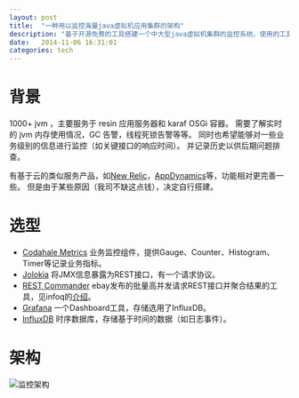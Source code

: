 ```yaml
---
layout: post
title:  "一种用以监控海量java虚拟机应用集群的架构"
description: "基于开源免费的工具搭建一个中大型java虚拟机集群的监控系统，使用的工具包括Codahale Metrics，Jolokia，REST Commander，Grafana，简要描述了其架构。"
date:   2014-11-06 16:31:01
categories: tech
---
```


# 背景

1000+ jvm ，主要服务于 resin 应用服务器和 karaf OSGi 容器。
需要了解实时的 jvm 内存使用情况，GC 告警，线程死锁告警等等。
同时也希望能够对一些业务级别的信息进行监控（如关键接口的响应时间）。
并记录历史以供后期问题排查。

有基于云的类似服务产品，如[New Relic](http://newrelic.com/)，[AppDynamics](http://www.appdynamics.com/)等，功能相对更完善一些。
但是由于某些原因（我司不缺这点钱），决定自行搭建。

# 选型

* [Codahale Metrics](https://dropwizard.github.io/metrics/) 业务监控组件，提供Gauge、Counter、Histogram、Timer等记录业务指标。
* [Jolokia](http://jolokia.org/) 将JMX信息暴露为REST接口，有一个请求协议。
* [REST Commander](http://www.restcommander.com/) ebay发布的批量高并发请求REST接口并聚合结果的工具，见infoq的[介绍](http://www.infoq.com/cn/news/2014/03/ebay-released-rest-commander)。
* [Grafana](http://grafana.org/) 一个Dashboard工具，存储选用了InfluxDB。
* [InfluxDB](http://influxdb.com/) 时序数据库，存储基于时间的数据（如日志事件）。
 
# 架构

![监控架构](http://hanzheng.github.io/assets/monitor_arch.png)
